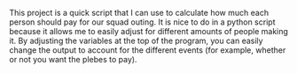 This project is a quick script that I can use to calculate how much each person should pay for our squad outing. It is nice to do in a python script because it allows me to easily adjust for different amounts of people making it.
By adjusting the variables at the top of the program, you can easily change the output to account for the 
different events (for example, whether or not you want the plebes to pay).
